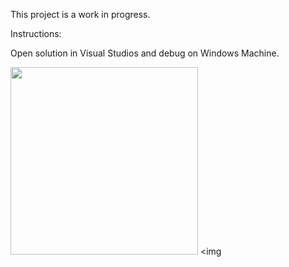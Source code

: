 This project is a work in progress. 

Instructions:

Open solution in Visual Studios and debug on Windows Machine.

<img 
    height="300"
    src="![Screenshot (38)](https://github.com/user-attachments/assets/f0ee528a-a717-4199-a262-93d3e14eb754)"/>
  <img
